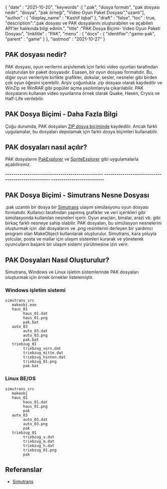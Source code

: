 {
  "date" : "2021-10-20",
  "keywords" :[ ".pak", "dosya formatı", "pak dosyası nedir", "dosya", "pak örneği", "Video Oyun Paket Dosyası","uzantı"],
  "author" : {
    "display_name" : "Kashif Iqbal"
},
  "draft" : "false",
  "toc" : true,
  "description":".pak dosyası ve PAK dosyalarını oluşturabilen ve açabilen API'ler hakkında bilgi edinin.",
  "title" :"PAK Dosya Biçimi- Video Oyun Paketi Dosyası",
  "linktitle" : "PAK",
  "menu" : {
    "docs" : {
      "identifier":"game-pak",
      "parent" : "game"
}
},
  "lastmod" : "2021-10-27"
}

## PAK dosyası nedir?

PAK dosyası, oyun verilerini arşivlemek için farklı video oyunları tarafından oluşturulan bir paket dosyasıdır. Esasen, bir oyun dosyası formatıdır. Bu, diğer oyun verileriyle birlikte grafikler, dokular, sesler, nesneler gibi birden çok oyun öğesini içerebilir. Arşiv çoğunlukla .zip dosyası olarak kaydedilir ve WinZip ve WinRAR gibi popüler açma yazılımlarıyla çıkarılabilir. PAK dosyalarını kullanan video oyunlarına örnek olarak Quake, Hexen, Crysis ve Half-Life verilebilir.

## PAK Dosya Biçimi - Daha Fazla Bilgi

Çoğu durumda, PAK dosyaları [ZIP dosya biçiminde](/tr/compression/zip/) kaydedilir. Ancak farklı uygulamalar, bu dosyaları depolamak için farklı dosya biçimleri kullanabilir.


## PAK dosyaları nasıl açılır?

PAK dosyalarını [PakExplorer](https://www.quaketerminus.com/tools.shtml) ve [SpriteExplorer](http://www.slackiller.com/hlprograms.htm) gibi uygulamalarla açabilirsiniz.

**------------------------------------------------ -------------------------------------------------- --------------------------**

## PAK Dosya Biçimi - Simutrans Nesne Dosyası

.pak uzantılı bir dosya bir [Simutrans](https://www.simutrans.com/en/) ulaşım simülasyonu oyun dosyası formatıdır. Kullanıcı tarafından yapılmış grafikler ve veri içerikleri gibi simülasyonda kullanılan nesneleri içerir. Oyun araçları, binalar, arazi vb. gibi birkaç farklı nesneye sahip olabilir. PAK dosyaları, bu simülasyon nesnelerini oluşturmak için .dat dosyalarını ve .png resimlerini derleyen bir yardımcı program olan MakeObject kullanılarak oluşturulur. Simutrans, kara yoluyla yolcular, posta ve mallar için ulaşım sistemleri kurarak ve yöneterek oyuncuların başarılı bir ulaşım sistemi yürütmesine izin verir.

## PAK Dosyaları Nasıl Oluşturulur?

Simutrans, Windows ve Linux işletim sistemlerinde PAK dosyaları oluşturmak için örnek örnekler listelemiştir.

### Windows işletim sistemi

```
simutrans_src
   makeobj.exe
   haus_01
        haus_01.dat
        haus_01.png
        pak.bat
   auto_03
        auto_03.dat
        auto_03.png
        pak.bat
   triebzug_01
        triebzug_vorn.dat
        triebzug_mitte.dat
        triebzug_hinten.dat
        triebzug_01.png
        pak.bat
```
### Linux BE/OS

```
simutrans_src
   makeobj
   haus_01
        haus_01.dat
        haus_01.png
        pak
   auto_03
        auto_03.dat
        auto_03.png
        pak
   triebzug_01
        triebzug_v.dat
        triebzug_m.dat
        triebzug_h.dat
        triebzug_01.png
        pak
```

## Referanslar

* [Simutrans](https://en.wikipedia.org/wiki/Simutrans)